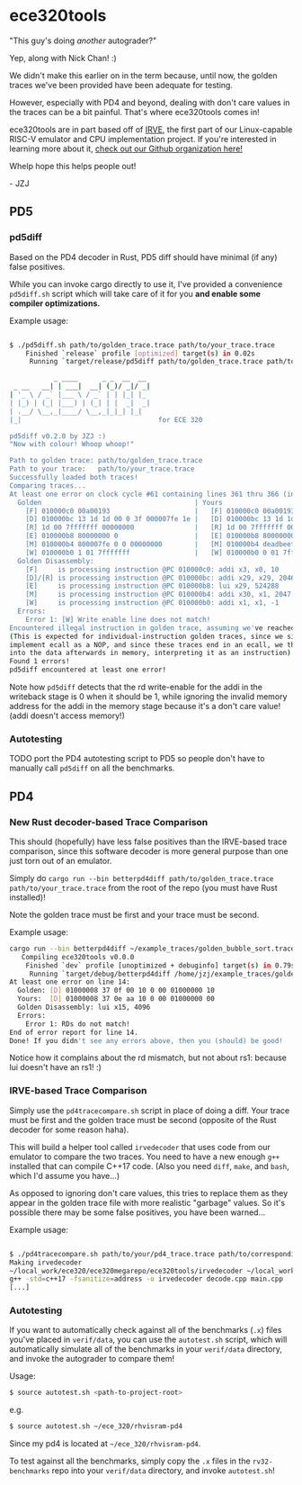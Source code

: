 # ece320tools

"This guy's doing *another* autograder?"

Yep, along with Nick Chan! :)

We didn't make this earlier on in the term because, until now, the golden traces we've been provided have been adequate for testing.

However, especially with PD4 and beyond, dealing with don't care values in the traces can be a bit painful. That's where ece320tools comes in!

ece320tools are in part based off of [IRVE](https://github.com/angry-goose-initiative/irve), the first part of our Linux-capable RISC-V emulator and CPU implementation project. If you're interested in learning more about it, [check out our Github organization here!](https://github.com/angry-goose-initiative)

Whelp hope this helps people out!

\- JZJ

## PD5

### pd5diff

Based on the PD4 decoder in Rust, PD5 diff should have minimal (if any) false positives.

While you can invoke cargo directly to use it, I've provided a convenience `pd5diff.sh` script
which will take care of it for you **and enable some compiler optimizations.**

Example usage:

```bash

$ ./pd5diff.sh path/to/golden_trace.trace path/to/your_trace.trace
    Finished `release` profile [optimized] target(s) in 0.02s
     Running `target/release/pd5diff path/to/golden_trace.trace path/to/your_trace.trace`

           _ ____      _ _  __  __ 
 _ __   __| | ___|  __| (_)/ _|/ _|
| '_ \ / _` |___ \ / _` | | |_| |_ 
| |_) | (_| |___) | (_| | |  _|  _|
| .__/ \__,_|____/ \__,_|_|_| |_|  
|_|                                  for ECE 320

pd5diff v0.2.0 by JZJ :)
"Now with colour! Whoop whoop!"

Path to golden trace: path/to/golden_trace.trace
Path to your trace:   path/to/your_trace.trace
Successfully loaded both traces!
Comparing traces...
At least one error on clock cycle #61 containing lines 361 thru 366 (inclusive):
  Golden                                      | Yours
    [F] 010000c0 00a00193                     |   [F] 010000c0 00a00193
    [D] 010000bc 13 1d 1d 00 0 3f 000007fe 1e |   [D] 010000bc 13 1d 1d 00 0 3f 000007fe 1e
    [R] 1d 00 7fffffff 00000000               |   [R] 1d 00 7fffffff 00000000
    [E] 010000b8 80000000 0                   |   [E] 010000b8 80000000 0
    [M] 010000b4 800007fe 0 0 00000000        |   [M] 010000b4 deadbeef 0 0 00000000
    [W] 010000b0 1 01 7fffffff                |   [W] 010000b0 0 01 7fffffff
  Golden Disassembly:
    [F]     is processing instruction @PC 010000c0: addi x3, x0, 10
    [D]/[R] is processing instruction @PC 010000bc: addi x29, x29, 2046
    [E]     is processing instruction @PC 010000b8: lui x29, 524288
    [M]     is processing instruction @PC 010000b4: addi x30, x1, 2047
    [W]     is processing instruction @PC 010000b0: addi x1, x1, -1
  Errors:
    Error 1: [W] Write enable line does not match!
Encountered illegal instruction in golden trace, assuming we've reached the end!
(This is expected for individual-instruction golden traces, since we simply
implement ecall as a NOP, and since these traces end in an ecall, we thus run
into the data afterwards in memory, interpreting it as an instruction)
Found 1 errors!
pd5diff encountered at least one error!

```

Note how `pd5diff` detects that the rd write-enable for the addi in the writeback stage
is 0 when it should be 1, while ignoring the invalid memory address for the addi in the
memory stage because it's a don't care value! (addi doesn't access memory!)

### Autotesting

TODO port the PD4 autotesting script to PD5 so people don't have to manually call `pd5diff` on all the benchmarks.

## PD4

### New Rust decoder-based Trace Comparison

This should (hopefully) have less false positives than the IRVE-based trace comparison, since this software decoder is more general purpose than
one just torn out of an emulator.

Simply do `cargo run --bin betterpd4diff path/to/golden_trace.trace path/to/your_trace.trace` from the root of the repo (you must have Rust installed)!

Note the golden trace must be first and your trace must be second.

Example usage:

```bash
cargo run --bin betterpd4diff ~/example_traces/golden_bubble_sort.trace ~/example_traces/our_bubble_sort.trace
   Compiling ece320tools v0.0.0
    Finished `dev` profile [unoptimized + debuginfo] target(s) in 0.79s
     Running `target/debug/betterpd4diff /home/jzj/example_traces/golden_BubbleSort.trace /home/jzj/example_traces/bad_BubbleSort.trace`
At least one error on line 14:
  Golden: [D] 01000008 37 0f 00 10 0 00 01000000 10
  Yours:  [D] 01000008 37 0e aa 10 0 00 01000000 00
  Golden Disassembly: lui x15, 4096
  Errors:
    Error 1: RDs do not match!
End of error report for line 14.
Done! If you didn't see any errors above, then you (should) be good!
```

Notice how it complains about the rd mismatch, but not about rs1: because lui doesn't have an rs1! :)

### IRVE-based Trace Comparison

Simply use the `pd4tracecompare.sh` script in place of doing a diff. Your trace must be first and the golden trace must be second (opposite of the Rust decoder for some reason haha).

This will build a helper tool called `irvedecoder` that uses code from our emulator to compare the two traces. You need to have a new enough `g++` installed that can compile C++17 code. (Also you need `diff`, `make`, and `bash`, which I'd assume you have...)

As opposed to ignoring don't care values, this tries to replace them as they appear in the golden trace file with more realistic "garbage" values.
So it's possible there may be some false positives, you have been warned...

Example usage:

```bash

$ ./pd4tracecompare.sh path/to/your/pd4_trace.trace path/to/corresponding/golden_trace.trace
Making irvedecoder
~/local_work/ece320/ece320megarepo/ece320tools/irvedecoder ~/local_work/ece320/ece320megarepo/ece320tools
g++ -std=c++17 -fsanitize=address -o irvedecoder decode.cpp main.cpp
[...]

```

### Autotesting

If you want to automatically check against all of the benchmarks (`.x`) files you've placed in `verif/data`, you can use the `autotest.sh` script, which will automatically simulate all of the benchmarks in your `verif/data` directory, and invoke the autograder to compare them!

Usage:
```bash
$ source autotest.sh <path-to-project-root>
```
e.g. 
```bash
$ source autotest.sh ~/ece_320/rhvisram-pd4
```

Since my pd4 is located at `~/ece_320/rhvisram-pd4`.

To test against all the benchmarks, simply copy the `.x` files in the `rv32-benchmarks` repo into your `verif/data` directory, and invoke `autotest.sh`!
